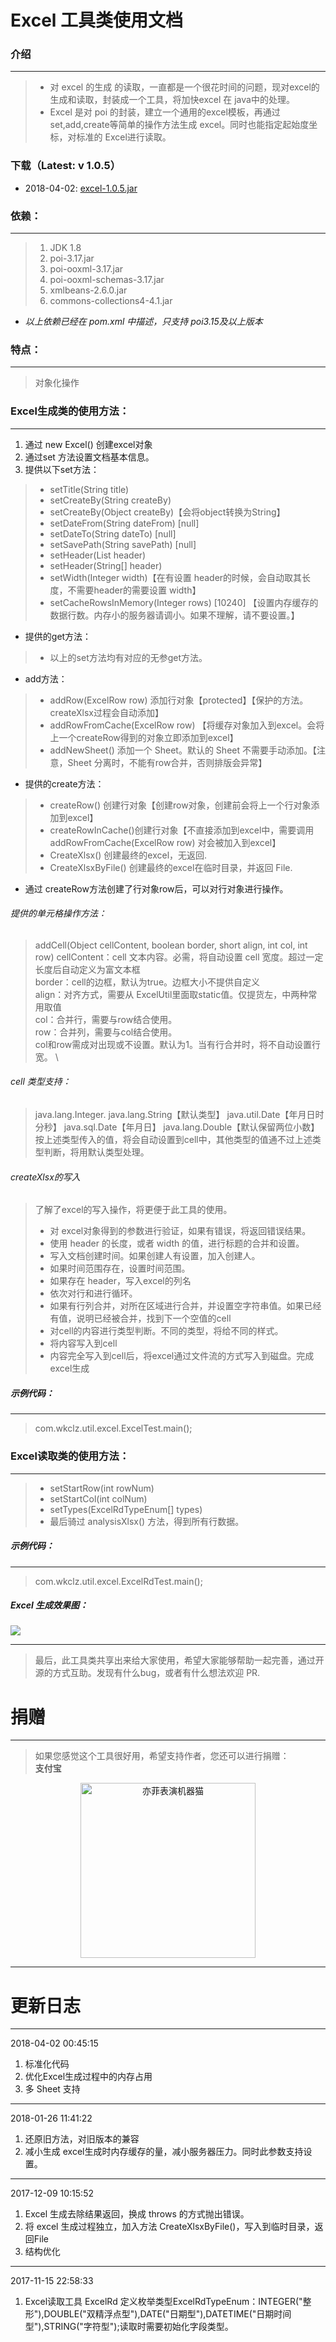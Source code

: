 # Excel 工具类使用文档


### 介绍
***
> * 对 excel 的生成 的读取，一直都是一个很花时间的问题，现对excel的生成和读取，封装成一个工具，将加快excel 在 java中的处理。 
> * Excel 是对 poi 的封装，建立一个通用的excel模板，再通过 set,add,create等简单的操作方法生成 excel。同时也能指定起始度坐标，对标准的 Excel进行读取。

### 下载（Latest: v 1.0.5）
- 2018-04-02: [excel-1.0.5.jar](dist/excel.png)

### 依赖：
***
> 1. JDK 1.8
> 1. poi-3.17.jar
> 1. poi-ooxml-3.17.jar
> 1. poi-ooxml-schemas-3.17.jar
> 1. xmlbeans-2.6.0.jar
> 1. commons-collections4-4.1.jar
* *以上依赖已经在 pom.xml 中描述，只支持 poi3.15及以上版本*
 

### 特点：
***
> 对象化操作


### Excel生成类的使用方法：
***
1. 通过 new Excel() 创建excel对象
1. 通过set 方法设置文档基本信息。
1. 提供以下set方法：
> * setTitle(String title) 
> * setCreateBy(String createBy)
> * setCreateBy(Object createBy)【会将object转换为String】
> * setDateFrom(String dateFrom) [null]
> * setDateTo(String dateTo) [null]
> * setSavePath(String savePath) [null]
> * setHeader(List<String> header)
> * setHeader(String[] header)
> * setWidth(Integer width)【在有设置 header的时候，会自动取其长度，不需要header的需要设置 width】
> * setCacheRowsInMemory(Integer rows) [10240] 【设置内存缓存的数据行数。内存小的服务器请调小。如果不理解，请不要设置。】

* 提供的get方法：
> * 以上的set方法均有对应的无参get方法。

* add方法：
> * addRow(ExcelRow row) 添加行对象【protected】【保护的方法。createXlsx过程会自动添加】
> * addRowFromCache(ExcelRow row) 【将缓存对象加入到excel。会将上一个createRow得到的对象立即添加到excel】
> * addNewSheet() 添加一个 Sheet。默认的 Sheet 不需要手动添加。【注意，Sheet 分离时，不能有row合并，否则排版会异常】

* 提供的create方法：
> * createRow() 创建行对象【创建row对象，创建前会将上一个行对象添加到excel】
> * createRowInCache()创建行对象【不直接添加到excel中，需要调用addRowFromCache(ExcelRow row) 对会被加入到excel】
> * CreateXlsx() 创建最终的excel，无返回.
> * CreateXlsxByFile() 创建最终的excel在临时目录，并返回 File.

* 通过 createRow方法创建了行对象row后，可以对行对象进行操作。

###### 提供的单元格操作方法：
> addCell(Object cellContent, boolean border, short align, int col, int row)
> cellContent：cell 文本内容。必需，将自动设置 cell 宽度。超过一定长度后自动定义为富文本框 \
> border：cell的边框，默认为true。边框大小不提供自定义 \
> align：对齐方式，需要从 ExcelUtil里面取static值。仅提货左，中两种常用取值 \
> col：合并行，需要与row结合使用。 \
> row：合并列，需要与col结合使用。 \
> col和row需成对出现或不设置。默认为1。当有行合并时，将不自动设置行宽。 \

###### cell 类型支持：
> java.lang.Integer.
> java.lang.String【默认类型】
> java.util.Date【年月日时分秒】
> java.sql.Date【年月日】
> java.lang.Double【默认保留两位小数】
> 按上述类型传入的值，将会自动设置到cell中，其他类型的值通不过上述类型判断，将用默认类型处理。

###### createXlsx的写入
> 了解了excel的写入操作，将更便于此工具的使用。
> * 对 excel对象得到的参数进行验证，如果有错误，将返回错误结果。
> * 使用 header 的长度，或者 width 的值，进行标题的合并和设置。
> * 写入文档创建时间。如果创建人有设置，加入创建人。
> * 如果时间范围存在，设置时间范围。
> * 如果存在  header，写入excel的列名
> * 依次对行和进行循环。
> * 如果有行列合并，对所在区域进行合并，并设置空字符串值。如果已经有值，说明已经被合并，找到下一个空值的cell
> * 对cell的内容进行类型判断。不同的类型，将给不同的样式。
> * 将内容写入到cell
> * 内容完全写入到cell后，将excel通过文件流的方式写入到磁盘。完成 excel生成

##### 示例代码：
***
> com.wkclz.util.excel.ExcelTest.main();


### Excel读取类的使用方法：
***
> * setStartRow(int rowNum) 
> * setStartCol(int colNum)
> * setTypes(ExcelRdTypeEnum[] types)
> * 最后骑过 analysisXlsx() 方法，得到所有行数据。


##### 示例代码：
***
> com.wkclz.util.excel.ExcelRdTest.main();

##### Excel 生成效果图：
![](dist/excel.png)

***
> 最后，此工具类共享出来给大家使用，希望大家能够帮助一起完善，通过开源的方式互助。发现有什么bug，或者有什么想法欢迎 PR.

# 捐赠
***
> 如果您感觉这个工具很好用，希望支持作者，您还可以进行捐赠： \
> **支付宝** 
<div align=center>
<img src="http://static.wkclz.com/img/alipay.png" width="280" height="280" alt="亦菲表演机器猫"/>
</div>

***
# 更新日志
***
2018-04-02 00:45:15
1. 标准化代码
2. 优化Excel生成过程中的内存占用
3. 多 Sheet 支持

***
2018-01-26 11:41:22
1. 还原旧方法，对旧版本的兼容
2. 减小生成 excel生成时内存缓存的量，减小服务器压力。同时此参数支持设置。

***
2017-12-09 10:15:52
1. Excel 生成去除结果返回，换成 throws 的方式抛出错误。
2. 将 excel 生成过程独立，加入方法 CreateXlsxByFile()，写入到临时目录，返回File
3. 结构优化

***
2017-11-15 22:58:33
1. Excel读取工具 ExcelRd 定义枚举类型ExcelRdTypeEnum：INTEGER("整形"),DOUBLE("双精浮点型"),DATE("日期型"),DATETIME("日期时间型"),STRING("字符型");读取时需要初始化字段类型。

